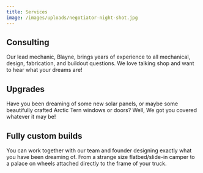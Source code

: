 ```yaml
---
title: Services
image: /images/uploads/negotiator-night-shot.jpg
---
```


## Consulting

Our lead mechanic, Blayne, brings years of experience to all mechanical, design, fabrication, and buildout questions. We love talking shop and want to hear what your dreams are!

## U﻿pgrades

H﻿ave you been dreaming of some new solar panels, or maybe some beautifully crafted Arctic Tern windows or doors? Well, We got you covered whatever it may be!

## F﻿ully custom builds

Y﻿ou can work together with our team and founder designing exactly what you have been dreaming of. From a strange size flatbed/slide-in camper to a palace on wheels attached directly to the frame of your truck.
